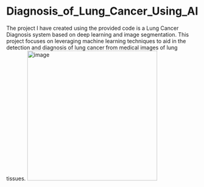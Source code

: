 # Diagnosis_of_Lung_Cancer_Using_AI
The project I have created using the provided code is a Lung Cancer Diagnosis system based on deep learning and image segmentation. This project focuses on leveraging machine learning techniques to aid in the detection and diagnosis of lung cancer from medical images of lung tissues. 
<img width="341" alt="image" src="https://github.com/ParthThaker007/Diagnosis_of_Lung_Cancer_Using_AI/assets/101121538/a9bc086c-fe66-469e-a964-83d05248d436">
